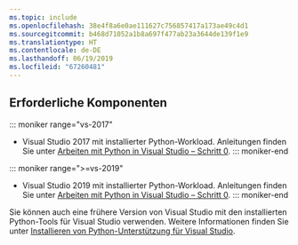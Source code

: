 ```yaml
---
ms.topic: include
ms.openlocfilehash: 38e4f8a6e0ae111627c756857417a173ae49c4d1
ms.sourcegitcommit: b468d71052a1b8a697f477ab23a3644de139f1e9
ms.translationtype: HT
ms.contentlocale: de-DE
ms.lasthandoff: 06/19/2019
ms.locfileid: "67260481"
---
```

## <a name="prerequisites"></a>Erforderliche Komponenten

::: moniker range="vs-2017"
- Visual Studio 2017 mit installierter Python-Workload. Anleitungen finden Sie unter [Arbeiten mit Python in Visual Studio – Schritt 0](../tutorial-working-with-python-in-visual-studio-step-00-installation.md).
::: moniker-end

::: moniker range=">=vs-2019"
- Visual Studio 2019 mit installierter Python-Workload. Anleitungen finden Sie unter [Arbeiten mit Python in Visual Studio – Schritt 0](../tutorial-working-with-python-in-visual-studio-step-00-installation.md).
::: moniker-end

Sie können auch eine frühere Version von Visual Studio mit den installierten Python-Tools für Visual Studio verwenden. Weitere Informationen finden Sie unter [Installieren von Python-Unterstützung für Visual Studio](../installing-python-support-in-visual-studio.md).
